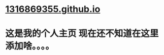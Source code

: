 # <a href="https://1316869355.github.io/">1316869355.github.io</a>
这是我的个人主页</b>
现在还不知道在这里添加啥。。。。
=========
